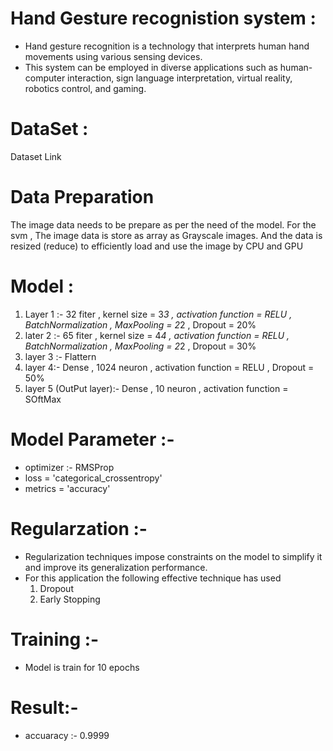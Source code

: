# Hand Gesture recognistion system  :
- Hand gesture recognition is a technology that interprets human hand movements using various sensing devices.
- This system can be employed in diverse applications such as human-computer interaction, sign language interpretation, virtual reality, robotics control, and gaming.

  
# DataSet :
Dataset Link

# Data Preparation
The image data needs to be prepare as per the need of the model.
For the svm , The image data is store as array as Grayscale images.
And the data is resized (reduce) to efficiently load and use the image by CPU and GPU

# Model :
  1. Layer 1 :- 32 fiter , kernel size = 3*3 , activation function = RELU , BatchNormalization , MaxPooling = 2*2 , Dropout = 20%
  2. later 2 :- 65 fiter , kernel size = 4*4 , activation function = RELU , BatchNormalization , MaxPooling = 2*2 , Dropout = 30%
  3. layer 3 :- Flattern
  4. layer 4:- Dense , 1024 neuron , activation function = RELU , Dropout = 50%
  5. layer 5 (OutPut layer):- Dense , 10 neuron , activation function = SOftMax

# Model Parameter :-
- optimizer :- RMSProp
-  loss = 'categorical_crossentropy'
-  metrics = 'accuracy'
  
# Regularzation :-
  - Regularization techniques impose constraints on the model to simplify it and improve its generalization performance.
  - For this application the following effective technique has used
      1. Dropout
      2. Early Stopping

# Training :-
   - Model is train for 10 epochs

# Result:-
- accuaracy :- 0.9999
